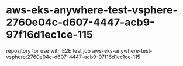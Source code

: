 # aws-eks-anywhere-test-vsphere-2760e04c-d607-4447-acb9-97f16d1ec1ce-115
repository for use with E2E test job aws-eks-anywhere-test-vsphere:2760e04c-d607-4447-acb9-97f16d1ec1ce-115
